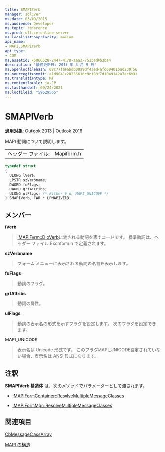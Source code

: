 ```yaml
---
title: SMAPIVerb
manager: soliver
ms.date: 03/09/2015
ms.audience: Developer
ms.topic: reference
ms.prod: office-online-server
ms.localizationpriority: medium
api_name:
- MAPI.SMAPIVerb
api_type:
- COM
ms.assetid: 45066528-2447-4178-aaa3-7513ed0b3ba4
description: '最終更新日: 2015 年 3 月 9 日'
ms.openlocfilehash: 68c77f60abdb00a9df4aed4afd60401bad239756
ms.sourcegitcommit: a1d9041c20256616c9c183f7d1049142a7ac6991
ms.translationtype: MT
ms.contentlocale: ja-JP
ms.lasthandoff: 09/24/2021
ms.locfileid: "59629565"
---
```

# <a name="smapiverb"></a>SMAPIVerb

  
  
**適用対象**: Outlook 2013 | Outlook 2016 
  
MAPI 動詞について説明します。
  
|||
|:-----|:-----|
|ヘッダー ファイル:  <br/> |Mapiform.h  <br/> |
   
```cpp
typedef struct
{
  ULONG lVerb;
  LPSTR szVerbname;
  DWORD fuFlags;
  DWORD grfAttribs;
  ULONG ulFlags; /* Either 0 or MAPI_UNICODE */
} SMAPIVerb, FAR * LPMAPIVERB;

```

## <a name="members"></a>メンバー

 **lVerb**
  
> [IMAPIForm::D oVerb](imapiform-doverb.md)に渡される動詞を表すコードです。 標準動詞は、ヘッダー ファイル Exchform.h で定義されます。
    
 **szVerbname**
  
> フォーム メニューに表示される動詞の名前を表示します。
    
 **fuFlags**
  
> 動詞のフラグ。
    
 **grfAttribs**
  
> 動詞の属性。 
    
 **ulFlags**
  
> 動詞の表示名の形式を示すフラグを設定します。 次のフラグを設定できます。
    
MAPI_UNICODE 
  
> 表示名は Unicode 形式です。 このフラグMAPI_UNICODE設定されていない場合、表示名は ANSI 形式になります。
    
## <a name="remarks"></a>注釈

**SMAPIVerb 構造体** は、次のメソッドでパラメーターとして渡されます。 
  
- [IMAPIFormContainer::ResolveMultipleMessageClasses](imapiformcontainer-resolvemultiplemessageclasses.md)
    
- [IMAPIFormMgr::ResolveMultipleMessageClasses](imapiformmgr-resolvemultiplemessageclasses.md)
    
## <a name="see-also"></a>関連項目



[CbMessageClassArray](cbmessageclassarray.md)


[MAPI の構造](mapi-structures.md)

